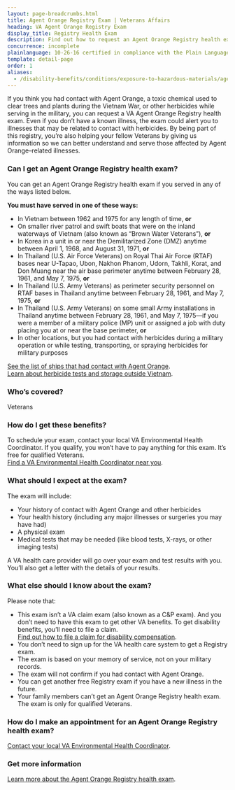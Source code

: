 ```yaml
---
layout: page-breadcrumbs.html
title: Agent Orange Registry Exam | Veterans Affairs
heading: VA Agent Orange Registry Exam
display_title: Registry Health Exam
description: Find out how to request an Agent Orange Registry health exam if you think you had contact with this toxic herbicide during military service. The exam can help alert you to illnesses that may be related to contact with herbicides and help us learn more to better serve Veterans with these illnesses.
concurrence: incomplete
plainlanguage: 10-26-16 certified in compliance with the Plain Language Act
template: detail-page
order: 1
aliases:
  - /disability-benefits/conditions/exposure-to-hazardous-materials/agent-orange/registry-health-exam/
---
```


<div class="va-introtext">

If you think you had contact with Agent Orange, a toxic chemical used to clear trees and plants during the Vietnam War, or other herbicides while serving in the military, you can request a VA Agent Orange Registry health exam. Even if you don’t have a known illness, the exam could alert you to illnesses that may be related to contact with herbicides. By being part of this registry, you’re also helping your fellow Veterans by giving us information so we can better understand and serve those affected by Agent Orange–related illnesses.

</div>

<div class="feature" markdown="1">

### Can I get an Agent Orange Registry health exam?

You can get an Agent Orange Registry health exam if you served in any of the ways listed below.

**You must have served in one of these ways:**

  - In Vietnam between 1962 and 1975 for any length of time, **or**
  - On smaller river patrol and swift boats that were on the inland waterways of Vietnam (also known as “Brown Water Veterans”), **or** 
  - In Korea in a unit in or near the Demilitarized Zone (DMZ) anytime between April 1, 1968, and August 31, 1971, **or**
  - In Thailand (U.S. Air Force Veterans) on Royal Thai Air Force (RTAF) bases near U-Tapao, Ubon, Nakhon Phanom, Udorn, Takhli, Korat, and Don Muang near the air base perimeter anytime between February 28, 1961, and May 7, 1975, **or**
  - In Thailand (U.S. Army Veterans) as perimeter security personnel on RTAF bases in Thailand anytime between February 28, 1961, and May 7, 1975, **or**
  - In Thailand (U.S. Army Veterans) on some small Army installations in Thailand anytime between February 28, 1961, and May 7, 1975—if you were a member of a military police (MP) unit or assigned a job with duty placing you at or near the base perimeter, **or**
  - In other locations, but you had contact with herbicides during a military operation or while testing, transporting, or spraying herbicides for military purposes
 
 [See the list of ships that had contact with Agent Orange](https://www.publichealth.va.gov/exposures/agentorange/shiplist/index.asp). <br>
 [Learn about herbicide tests and storage outside Vietnam](https://www.publichealth.va.gov/exposures/agentorange/locations/tests-storage/index.asp).

### Who’s covered?
Veterans
</div>

### How do I get these benefits?

To schedule your exam, contact your local VA Environmental Health Coordinator. If you qualify, you won’t have to pay anything for this exam. It’s free for qualified Veterans. <br>
[Find a VA Environmental Health Coordinator near you](https://www.publichealth.va.gov/exposures/coordinators.asp).

### What should I expect at the exam?

The exam will include:

- Your history of contact with Agent Orange and other herbicides
- Your health history (including any major illnesses or surgeries you may have had)
- A physical exam
- Medical tests that may be needed (like blood tests, X-rays, or other imaging tests)

A VA health care provider will go over your exam and test results with you. You’ll also get a letter with the details of your results.

### What else should I know about the exam?

Please note that:

- This exam isn’t a VA claim exam (also known as a C&P exam). And you don’t need to have this exam to get other VA benefits. To get disability benefits, you’ll need to file a claim. <br>
[Find out how to file a claim for disability compensation](/disability/how-to-file-claim/).
- You don’t need to sign up for the VA health care system to get a Registry exam.
- The exam is based on your memory of service, not on your military records.
- The exam will not confirm if you had contact with Agent Orange.
- You can get another free Registry exam if you have a new illness in the future.
- Your family members can’t get an Agent Orange Registry health exam. The exam is only for qualified Veterans.

### How do I make an appointment for an Agent Orange Registry health exam? <br>
[Contact your local VA Environmental Health Coordinator](https://www.publichealth.va.gov/exposures/coordinators.asp).

### Get more information
[Learn more about the Agent Orange Registry health exam](https://www.publichealth.va.gov/exposures/agentorange/benefits/registry-exam.asp). 

